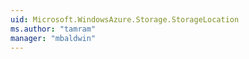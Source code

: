 ```yaml
---
uid: Microsoft.WindowsAzure.Storage.StorageLocation
ms.author: "tamram"
manager: "mbaldwin"
---
```

